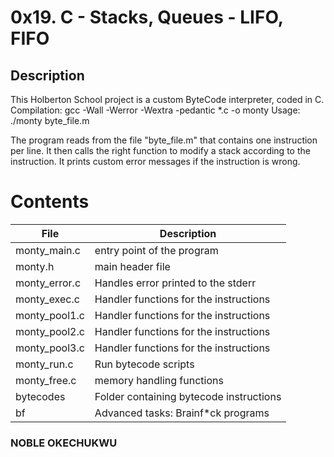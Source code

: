 # 0x19. C - Stacks, Queues - LIFO, FIFO

## Description
This Holberton School project is a custom ByteCode interpreter, coded in C. Compilation: gcc -Wall -Werror -Wextra -pedantic *.c -o monty Usage: ./monty byte_file.m

The program reads from the file "byte_file.m" that contains one instruction per line. It then calls the right function to modify a stack according to the instruction. It prints custom error messages if the instruction is wrong.

# Contents
|File|Description|
|----|-----------|
|monty_main.c|entry point of the program|
|monty.h|main header file|
|monty_error.c|Handles error printed to the stderr|
|monty_exec.c|Handler functions for the instructions|
|monty_pool1.c|Handler functions for the instructions|
|monty_pool2.c|Handler functions for the instructions|
|monty_pool3.c|Handler functions for the instructions|
|monty_run.c|Run bytecode scripts|
|monty_free.c|memory handling functions|
|bytecodes|Folder containing bytecode instructions|
|bf|Advanced tasks: Brainf*ck programs|

### NOBLE OKECHUKWU
